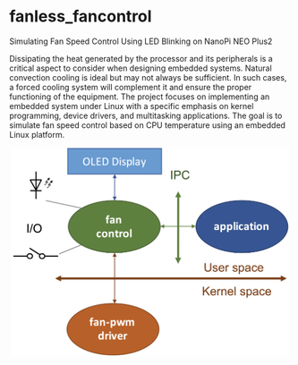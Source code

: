 # fanless_fancontrol
Simulating Fan Speed Control Using LED Blinking on NanoPi NEO Plus2

Dissipating the heat generated by the processor and its peripherals is a critical aspect to consider when designing embedded systems. Natural convection cooling is ideal but may not always be sufficient. In such cases, a forced cooling system will complement it and ensure the proper functioning of the equipment. The project focuses on implementing an embedded system under Linux with a specific emphasis on kernel programming, device drivers, and multitasking applications. The goal is to simulate fan speed control based on CPU temperature using an embedded Linux platform.

<p align="center">
<img class="img-fluid" src="fanless-block-diag.png" style="width:500px;"> 
</p>
